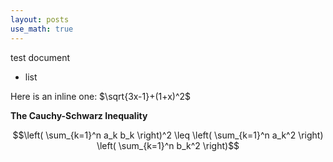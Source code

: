 ```yaml
---
layout: posts
use_math: true
---
```


test document

- list

Here is an inline one: $\sqrt{3x-1}+(1+x)^2$

**The Cauchy-Schwarz Inequality**

$$\left( \sum_{k=1}^n a_k b_k \right)^2 \leq \left( \sum_{k=1}^n a_k^2 \right) \left( \sum_{k=1}^n b_k^2 \right)$$

